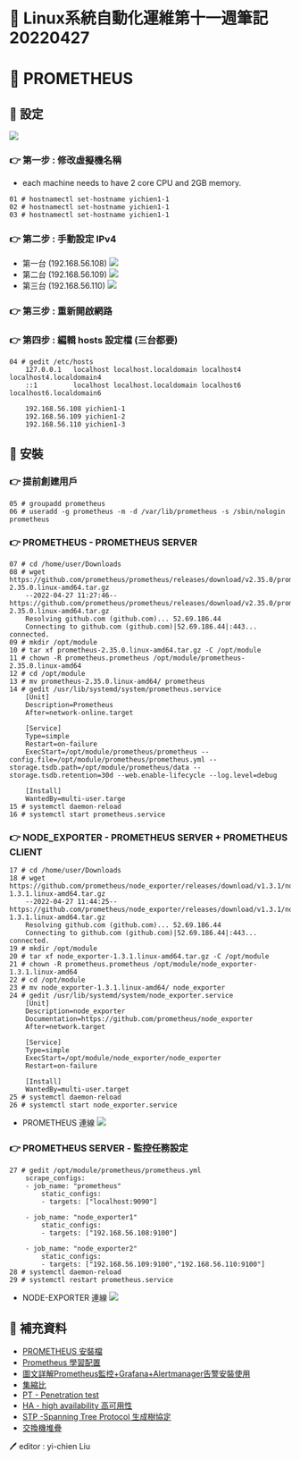 # 📝 Linux系統自動化運維第十一週筆記20220427
# 📖 PROMETHEUS
## 🔖 設定
![](pic/prometheus_introduce.jpg)
### 👉 第一步 : 修改虛擬機名稱
* each machine needs to have 2 core CPU and 2GB memory.
```
01 # hostnamectl set-hostname yichien1-1
02 # hostnamectl set-hostname yichien1-1
03 # hostnamectl set-hostname yichien1-1
```
### 👉 第二步 : 手動設定 IPv4
* 第一台 (192.168.56.108)
![](pic/machine1-1.png)
* 第二台 (192.168.56.109)
![](pic/machine1-2.png)
* 第三台 (192.168.56.110)
![](pic/machine1-3.png)
### 👉 第三步 : 重新開啟網路
### 👉 第四步 : 編輯 hosts 設定檔 (三台都要)
```
04 # gedit /etc/hosts
    127.0.0.1   localhost localhost.localdomain localhost4 localhost4.localdomain4
    ::1         localhost localhost.localdomain localhost6 localhost6.localdomain6

    192.168.56.108 yichien1-1
    192.168.56.109 yichien1-2
    192.168.56.110 yichien1-3
```
## 🔖 安裝
### 👉 提前創建用戶
```
05 # groupadd prometheus
06 # useradd -g prometheus -m -d /var/lib/prometheus -s /sbin/nologin prometheus
```
### 👉 PROMETHEUS - PROMETHEUS SERVER
```
07 # cd /home/user/Downloads
08 # wget https://github.com/prometheus/prometheus/releases/download/v2.35.0/prometheus-2.35.0.linux-amd64.tar.gz
    --2022-04-27 11:27:46--  https://github.com/prometheus/prometheus/releases/download/v2.35.0/prometheus-2.35.0.linux-amd64.tar.gz
    Resolving github.com (github.com)... 52.69.186.44
    Connecting to github.com (github.com)|52.69.186.44|:443... connected.
09 # mkdir /opt/module
10 # tar xf prometheus-2.35.0.linux-amd64.tar.gz -C /opt/module
11 # chown -R prometheus.prometheus /opt/module/prometheus-2.35.0.linux-amd64
12 # cd /opt/module
13 # mv prometheus-2.35.0.linux-amd64/ prometheus
14 # gedit /usr/lib/systemd/system/prometheus.service
    [Unit]
    Description=Prometheus
    After=network-online.target

    [Service]
    Type=simple
    Restart=on-failure
    ExecStart=/opt/module/prometheus/prometheus --config.file=/opt/module/prometheus/prometheus.yml --storage.tsdb.path=/opt/module/prometheus/data --storage.tsdb.retention=30d --web.enable-lifecycle --log.level=debug

    [Install]
    WantedBy=multi-user.targe
15 # systemctl daemon-reload
16 # systemctl start prometheus.service
```
### 👉 NODE_EXPORTER - PROMETHEUS SERVER + PROMETHEUS CLIENT
```
17 # cd /home/user/Downloads
18 # wget https://github.com/prometheus/node_exporter/releases/download/v1.3.1/node_exporter-1.3.1.linux-amd64.tar.gz
    --2022-04-27 11:44:25--  https://github.com/prometheus/node_exporter/releases/download/v1.3.1/node_exporter-1.3.1.linux-amd64.tar.gz
    Resolving github.com (github.com)... 52.69.186.44
    Connecting to github.com (github.com)|52.69.186.44|:443... connected.
19 # mkdir /opt/module
20 # tar xf node_exporter-1.3.1.linux-amd64.tar.gz -C /opt/module
21 # chown -R prometheus.prometheus /opt/module/node_exporter-1.3.1.linux-amd64
22 # cd /opt/module
23 # mv node_exporter-1.3.1.linux-amd64/ node_exporter
24 # gedit /usr/lib/systemd/system/node_exporter.service
    [Unit]
    Description=node_exporter
    Documentation=https://github.com/prometheus/node_exporter
    After=network.target
    
    [Service]
    Type=simple
    ExecStart=/opt/module/node_exporter/node_exporter
    Restart=on-failure

    [Install]
    WantedBy=multi-user.target
25 # systemctl daemon-reload
26 # systemctl start node_exporter.service
```
* PROMETHEUS 連線
![](pic/prometheus_connect.png)
### 👉 PROMETHEUS SERVER - 監控任務設定
```
27 # gedit /opt/module/prometheus/prometheus.yml 
    scrape_configs:
    - job_name: "prometheus"
        static_configs:
        - targets: ["localhost:9090"]

    - job_name: "node_exporter1"
        static_configs:
        - targets: ["192.168.56.108:9100"]

    - job_name: "node_exporter2"
        static_configs:
        - targets: ["192.168.56.109:9100","192.168.56.110:9100"]
28 # systemctl daemon-reload
29 # systemctl restart prometheus.service
```
* NODE-EXPORTER 連線
![](pic/node_exporter_connect.png)

## 📖 補充資料
* [PROMETHEUS 安裝檔](https://prometheus.io/download/)
* [Prometheus 學習配置](https://www.codeleading.com/article/10525895320/)
* [圖文詳解Prometheus監控+Grafana+Alertmanager告警安裝使用](https://codingnote.cc/zh-tw/p/150392/)
* [集縮比](https://zh.wikipedia.org/wiki/%E9%9B%86%E7%B8%AE%E6%AF%94)
* [PT - Penetration test](https://zh.wikipedia.org/wiki/%E6%B8%97%E9%80%8F%E6%B5%8B%E8%AF%95)
* [HA - high availability 高可用性](https://zh.wikipedia.org/wiki/%E9%AB%98%E5%8F%AF%E7%94%A8%E6%80%A7)
* [STP -Spanning Tree Protocol 生成樹協定](https://zh.wikipedia.org/wiki/%E7%94%9F%E6%88%90%E6%A0%91%E5%8D%8F%E8%AE%AE)
* [交換機堆疊](https://www.796t.com/content/1550147965.html)


🖊️ editor : yi-chien Liu





